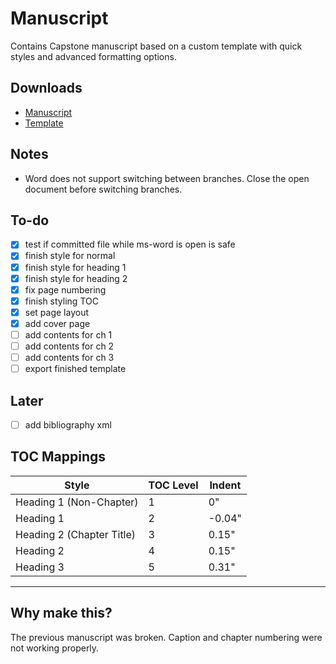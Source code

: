 # Manuscript

Contains Capstone manuscript based on a custom template with quick styles and advanced formatting options. 

## Downloads

- [Manuscript](https://github.com/BSIT-Caprock/Manuscript/raw/main/Manuscript.docx)
- [Template](https://github.com/BSIT-Caprock/Manuscript/raw/main/Template.dotx)


## Notes

* Word does not support switching between branches. Close the open document before switching branches.

## To-do

- [x] test if committed file while ms-word is open is safe
- [x] finish style for normal
- [x] finish style for heading 1
- [x] finish style for heading 2
- [x] fix page numbering
- [x] finish styling TOC
- [x] set page layout
- [x] add cover page
- [ ] add contents for ch 1
- [ ] add contents for ch 2
- [ ] add contents for ch 3
- [ ] export finished template

## Later

- [ ] add bibliography xml


## TOC Mappings


| Style                      | TOC Level | Indent  |
|----------------------------|-----------|---------|
| Heading 1 (Non-Chapter)    | 1         | 0"      |
| Heading 1                  | 2         | -0.04"  |
| Heading 2 (Chapter Title)  | 3         | 0.15"   |
| Heading 2                  | 4         | 0.15"   |
| Heading 3                  | 5         | 0.31"   |

----

## Why make this?

The previous manuscript was broken. Caption and chapter numbering were not working properly.

